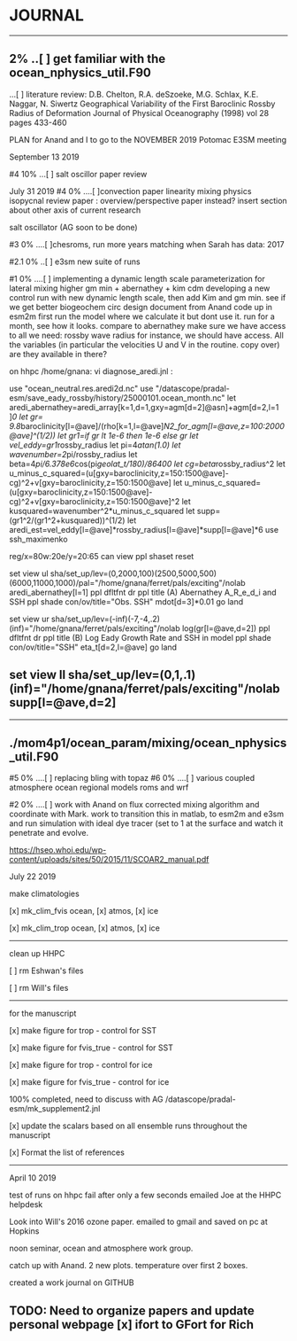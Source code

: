 # JOURNAL
-------------------
2% ..[ ] get familiar with the ocean_nphysics_util.F90
------------------
  ...[ ] literature review: D.B. Chelton,  R.A. deSzoeke, M.G. Schlax, K.E. Naggar, N. Siwertz Geographical Variability of the First Baroclinic Rossby Radius of Deformation Journal of Physical Oceanography (1998) vol 28 pages 433-460

PLAN for Anand and I to go to the NOVEMBER 2019 Potomac E3SM meeting

September 13 2019

#4 10% ...[ ] salt oscillor paper review

July 31 2019
#4 0% ....[ ]convection paper linearity mixing physics
isopycnal review paper : overview/perspective paper instead? insert section about other axis of current research

salt oscillator (AG soon to be done)

#3 0% ....[ ]chesroms, run more years matching when Sarah has data: 2017

#2.1 0% ..[ ] e3sm new suite of runs

#1 0% ....[ ] implementing a dynamic length scale parameterization for lateral mixing
higher gm min + abernathey + kim cdm
developing a new control run with new dynamic length scale, then add Kim and gm min. see if we get better biogeochem circ
design document from Anand 
code up in esm2m 
first run the model where we calculate it but dont use it. run for a month, see how it looks. compare to abernathey
make sure we have access to all we need: rossby wave radius for instance, we should have access. All the variables (in particular the velocities U and V in the routine. copy over) are they available in there?


on hhpc /home/gnana: vi diagnose_aredi.jnl :

use "ocean_neutral.res.aredi2d.nc"
use "/datascope/pradal-esm/save_eady_rossby/history/25000101.ocean_month.nc"
let aredi_abernathey=aredi_array[k=1,d=1,gxy=agm[d=2]@asn]+agm[d=2,l=1 ]*0
let gr= 9.8*baroclinicity[l=@ave]/(rho[k=1,l=@ave]*N2_for_agm[l=@ave,z=100:2000@ave]^(1/2))
let gr1=if gr lt 1e-6 then 1e-6  else gr
let vel_eddy=gr1*rossby_radius
let pi=4*atan(1.0)
let wavenumber=2*pi/rossby_radius
let beta=4*pi/6.378e6*cos(pi*geolat_t/180)/86400
let cg=beta*rossby_radius^2
let u_minus_c_squared=(u[gxy=baroclinicity,z=150:1500@ave]-cg)^2+v[gxy=baroclinicity,z=150:1500@ave]
let u_minus_c_squared=(u[gxy=baroclinicity,z=150:1500@ave]-cg)^2+v[gxy=baroclinicity,z=150:1500@ave]^2
let kusquared=wavenumber^2*u_minus_c_squared
let supp=(gr1^2/(gr1^2+kusquared))^(1/2)
let aredi_est=vel_eddy[l=@ave]*rossby_radius[l=@ave]*supp[l=@ave]*6
use ssh_maximenko

reg/x=80w:20e/y=20:65
can view
ppl shaset reset

set view ul
sha/set_up/lev=(0,2000,100)(2500,5000,500)(6000,11000,1000)/pal="/home/gnana/ferret/pals/exciting"/nolab aredi_abernathey[l=1]
ppl dfltfnt dr
ppl title (A) Abernathey A_R_e_d_i and SSH
ppl shade
con/ov/title="Obs. SSH" mdot[d=3]*0.01
go land

set view ur
sha/set_up/lev=(-inf)(-7,-4,.2)(inf)="/home/gnana/ferret/pals/exciting"/nolab log(gr[l=@ave,d=2])
ppl dfltfnt dr
ppl title (B) Log Eady Growth Rate and SSH in model
ppl shade
con/ov/title="SSH"  eta_t[d=2,l=@ave]
go land

set view ll
sha/set_up/lev=(0,1,.1)(inf)="/home/gnana/ferret/pals/exciting"/nolab supp[l=@ave,d=2]
-----------------------
-----------------------
./mom4p1/ocean_param/mixing/ocean_nphysics_util.F90
-----------------------

#5 0% ....[ ] replacing bling with topaz
#6 0% ....[ ] various coupled atmosphere ocean regional models roms and wrf

#2 0% ....[ ] work with Anand on flux corrected mixing algorithm and coordinate with Mark. work to transition this in matlab, to esm2m and e3sm and run simulation with ideal dye tracer (set to 1 at the surface and watch it penetrate and evolve.


https://hseo.whoi.edu/wp-content/uploads/sites/50/2015/11/SCOAR2_manual.pdf



July 22 2019

make climatologies

[x] mk_clim_fvis ocean, [x] atmos, [x] ice

[x] mk_clim_trop ocean, [x] atmos, [x] ice

----- 

clean up HHPC

[ ] rm Eshwan's files

[ ] rm Will's files


------

for the manuscript

[x] make figure for trop  -  control for SST 

[x] make figure for fvis_true - control for SST

[x] make figure for trop - control for ice

[x] make figure for fvis_true - control for ice

100% completed, need to discuss with AG /datascope/pradal-esm/mk_supplement2.jnl

[x] update the scalars based on all ensemble runs throughout the manuscript
    
[x] Format the list of references


--------------------
April 10 2019

test of runs on hhpc fail after only a few seconds
emailed Joe at the HHPC helpdesk

Look into Will's 2016 ozone paper. emailed to gmail and saved on pc at Hopkins

noon seminar, ocean and atmosphere work group.

catch up with Anand. 2 new plots. temperature over first 2 boxes.

created a work journal on GITHUB

TODO: Need to organize papers and update personal webpage
[x] ifort to GFort for Rich
-----------------


